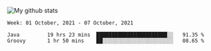 ![My github stats](https://github-readme-stats.vercel.app/api?username=romvoid95&theme=gruvbox&include_all_commits=true&show_icons=true")

<!--START_SECTION:waka-->
```text
Week: 01 October, 2021 - 07 October, 2021

Java         19 hrs 23 mins  ███████████████████████░░   91.35 % 
Groovy       1 hr 50 mins    ██░░░░░░░░░░░░░░░░░░░░░░░   08.65 % 
```
<!--END_SECTION:waka-->

